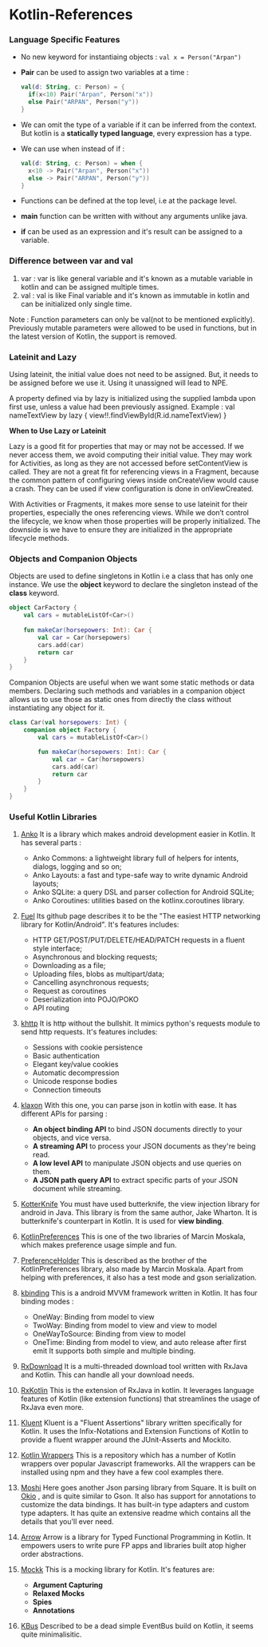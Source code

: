 # Kotlin-References

### Language Specific Features

- No new keyword for instantiaing objects : `val x = Person("Arpan")`

- **Pair** can be used to assign two variables at a time :

  ```kotlin
  val(d: String, c: Person) = {
  	if(x<10) Pair("Arpan", Person("x"))
  	else Pair("ARPAN", Person("y"))
  }
  ```

- We can omit the type of a variable if it can be inferred from the context. But kotlin is a **statically typed language**, every expression has a type.

- We can use when instead of if :

  ```kotlin
  val(d: String, c: Person) = when {
  	x<10 -> Pair("Arpan", Person("x"))
  	else -> Pair("ARPAN", Person("y"))
  }
  ```

- Functions can be defined at the top level, i.e at the package level.

- **main** function can be written with without any arguments unlike java.

- **if** can be used as an expression and it's result can be assigned to a variable.

### Difference between var and val

1. var : var is like general variable and it's known as a mutable variable in kotlin and can be assigned multiple times.
2. val : val is like Final variable and it's known as immutable in kotlin and can be initialized only single time.

Note : Function parameters can only be val(not to be mentioned explicitly). Previously mutable parameters were allowed to be used in functions, but in the latest version of Kotlin, the support is removed.

### Lateinit and Lazy

 Using lateinit, the initial value does not need to be assigned. But, it needs to be assigned before we use it.
 Using it unassigned will lead to NPE.

 A property defined via by lazy is initialized using the supplied lambda upon first use, unless a value had been previously assigned.
 Example : val nameTextView by lazy { view!!.findViewById<TextView>(R.id.nameTextView) }

**When to Use Lazy or Lateinit**

Lazy is a good fit for properties that may or may not be accessed. If we never access them, we avoid computing their initial value. They may work for Activities, as long as they are not accessed before setContentView is called. They are not a great fit for referencing views in a Fragment, because the common pattern of configuring views inside onCreateView would cause a crash. They can be used if view configuration is done in onViewCreated.

With Activities or Fragments, it makes more sense to use lateinit for their properties, especially the ones referencing views. While we don’t control the lifecycle, we know when those properties will be properly initialized. The downside is we have to ensure they are initialized in the appropriate lifecycle methods.

### Objects and Companion Objects

Objects are used to define singletons in Kotlin i.e a class that has only one instance. We use the **object** keyword to declare the singleton instead of the **class** keyword.

```kotlin
object CarFactory {
    val cars = mutableListOf<Car>()
    
    fun makeCar(horsepowers: Int): Car {
        val car = Car(horsepowers)
        cars.add(car)
        return car
    }
}
```

Companion Objects are useful when we want some static methods or data members. Declaring such methods and variables in a companion object allows us to use those as static ones from directly the class without instantiating any object for it.

```kotlin
class Car(val horsepowers: Int) {
    companion object Factory {
        val cars = mutableListOf<Car>()

        fun makeCar(horsepowers: Int): Car {
            val car = Car(horsepowers)
            cars.add(car)
            return car
        }
    }
}
```

### Useful Kotlin Libraries

1. [Anko](https://github.com/Kotlin/anko) It is a library which makes android development easier in Kotlin. It has several parts :
   - Anko Commons: a lightweight library full of helpers for intents, dialogs, logging and so on;
   - Anko Layouts: a fast and type-safe way to write dynamic Android layouts;
   - Anko SQLite: a query DSL and parser collection for Android SQLite;
   - Anko Coroutines: utilities based on the kotlinx.coroutines library.
2. [Fuel](https://github.com/kittinunf/fuel) Its github page describes it to be the "The easiest HTTP networking library for Kotlin/Android". It's features includes:
   - HTTP GET/POST/PUT/DELETE/HEAD/PATCH requests in a fluent style interface;
   - Asynchronous and blocking requests;
   - Downloading as a file;
   - Uploading files, blobs as multipart/data;
   - Cancelling asynchronous requests;
   - Request as coroutines
   - Deserialization into POJO/POKO
   - API routing
3. [khttp](https://github.com/jkcclemens/khttp) It is http without the bullshit. It mimics python's requests module to send http requests. It's features includes:
   - Sessions with cookie persistence
   - Basic authentication
   - Elegant key/value cookies
   - Automatic decompression
   - Unicode response bodies
   - Connection timeouts
4. [klaxon](https://github.com/cbeust/klaxon) With this one, you can parse json in kotlin with ease. It has different APIs for parsing :
   - **An object binding API** to bind JSON documents directly to your objects, and vice versa.
   - **A streaming API** to process your JSON documents as they're being read.
   - **A low level API** to manipulate JSON objects and use queries on them.
   - **A JSON path query API** to extract specific parts of your JSON document while streaming.
5. [KotterKnife](https://github.com/JakeWharton/kotterknife) You must have used butterknife, the view injection library for android in Java. This library is from the same author, Jake Wharton. It is butterknife's counterpart in Kotlin. It is used for **view binding**.
6. [KotlinPreferences](https://github.com/MarcinMoskala/KotlinPreferences) This is one of the two libraries of Marcin Moskala, which makes preference usage simple and fun.
7. [PreferenceHolder](https://github.com/MarcinMoskala/PreferenceHolder)  This is described as the brother of the KotlinPreferences library, also made by Marcin Moskala. Apart from helping with preferences, it also has a test mode and gson serialization.
8. [kbinding](https://github.com/BennyWang/KBinding) This is a android MVVM framework written in Kotlin. It has four binding modes :
   - OneWay: Binding from model to view
   - TwoWay: Binding from model to view and view to model
   - OneWayToSource: Binding from view to model
   - OneTime: Binding from model to view, and auto release after first emit	
     It supports both simple and multiple binding.
9. [RxDownload](https://github.com/ssseasonnn/RxDownload) It is a multi-threaded download tool written with RxJava and Kotlin. This can handle all your download needs.
10. [RxKotlin](https://github.com/ReactiveX/RxKotlin) This is the extension of RxJava in kotlin. It leverages language features of Kotlin (like extension functions) that streamlines the usage of RxJava even more.
11. [Kluent](https://github.com/MarkusAmshove/Kluent) Kluent is a "Fluent Assertions" library written specifically for Kotlin. It uses the Infix-Notations and Extension Functions of Kotlin to provide a fluent wrapper around the JUnit-Asserts and Mockito.
12. [Kotlin Wrappers](https://github.com/JetBrains/kotlin-wrappers) This is a repository which has a number of Kotlin wrappers over popular Javascript frameworks. All the wrappers can be installed using npm and they have a few cool examples there.
13. [Moshi](https://github.com/square/moshi) Here goes another Json parsing library from Square. It is built on [Okio](https://github.com/square/okio/) , and is quite similar to Gson. It also has support for annotations to customize the data bindings. It has built-in type adapters and custom type adapters. It has quite an extensive readme which contains all the details that you'll ever need.
14. [Arrow](https://github.com/arrow-kt/arrow) Arrow is a library for Typed Functional Programming in Kotlin. It empowers users to write pure FP apps and libraries built atop higher order abstractions.

15. [Mockk](https://github.com/mockk/mockk) This is a mocking library for Kotlin. It's features are:

    - **Argument Capturing** 
    - **Relaxed Mocks**
    - **Spies**
    - **Annotations**

16. [KBus](https://github.com/adrielcafe/KBus) Described to be a dead simple EventBus build on Kotlin, it seems quite minimalisitic.

    
